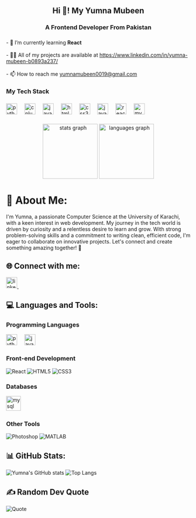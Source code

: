 <h2 align="center">Hi 👋! My Yumna Mubeen</h2>

###

<h3 align="center">A Frontend Developer From Pakistan</h3>

###

<p align="left">- 🌱 I’m currently learning <b>React</b><br><br>- 👨‍💻 All of my projects are available at <a href="https://www.linkedin.com/in/yumna-mubeen-b0893a237/">https://www.linkedin.com/in/yumna-mubeen-b0893a237/</a><br><br>- 📫 How to reach me <a href="mailto:yumnamubeen0019@gmail.com">yumnamubeen0019@gmail.com</a></p>

###

<h3 align="left">My Tech Stack</h3>

###

<div align="left">
  <img src="https://cdn.jsdelivr.net/gh/devicons/devicon/icons/python/python-original.svg" height="30" alt="python logo"  />
  <img width="12" />
  <img src="https://cdn.jsdelivr.net/gh/devicons/devicon/icons/cplusplus/cplusplus-original.svg" height="30" alt="cplusplus logo"  />
  <img width="12" />
  <img src="https://cdn.jsdelivr.net/gh/devicons/devicon/icons/java/java-original.svg" height="30" alt="java logo"  />
  <img width="12" />
  <img src="https://cdn.jsdelivr.net/gh/devicons/devicon/icons/html5/html5-original.svg" height="30" alt="html5 logo"  />
  <img width="12" />
  <img src="https://cdn.jsdelivr.net/gh/devicons/devicon/icons/css3/css3-original.svg" height="30" alt="css3 logo"  />
  <img width="12" />
  <img src="https://cdn.jsdelivr.net/gh/devicons/devicon/icons/javascript/javascript-original.svg" height="30" alt="javascript logo"  />
  <img width="12" />
  <img src="https://cdn.jsdelivr.net/gh/devicons/devicon/icons/react/react-original.svg" height="30" alt="react logo"  />
  <img width="12" />
  <img src="https://cdn.jsdelivr.net/gh/devicons/devicon/icons/mysql/mysql-original.svg" height="30" alt="mysql logo"  />
</div>

###

<div align="center">
  <img src="https://github-readme-stats.vercel.app/api?username=Yumna0019&hide_title=false&hide_rank=false&show_icons=true&include_all_commits=true&count_private=true&disable_animations=false&theme=dracula&locale=en&hide_border=false" height="150" alt="stats graph"  />
  <img src="https://github-readme-stats.vercel.app/api/top-langs?username=Yumna0019&locale=en&hide_title=false&layout=compact&card_width=320&langs_count=5&theme=dracula&hide_border=false" height="150" alt="languages graph"  />
</div>

###



# 💫 About Me:
I'm Yumna, a passionate Computer Science  at the University of Karachi, with a keen interest in web development. My journey in the tech world is driven by curiosity and a relentless desire to learn and grow. With strong problem-solving skills and a commitment to writing clean, efficient code, I'm eager to collaborate on innovative projects. Let's connect and create something amazing together! 🤝

## 🌐 Connect with me:
[<img src="https://cdn.jsdelivr.net/gh/devicons/devicon@latest/icons/linkedin/linkedin-original.svg"  height="30" alt="linkedIn logo"  />
  <img width="12" />](https://www.linkedin.com/in/yumna-mubeen-b0893a237)


## 💻 Languages and Tools:

### Programming Languages
<div align="left">
  <img src="https://cdn.jsdelivr.net/gh/devicons/devicon@latest/icons/python/python-original-wordmark.svg"  height="30" alt="python logo"  />
    <img width="12" />
  <img src="https://cdn.jsdelivr.net/gh/devicons/devicon@latest/icons/java/java-original-wordmark.svg"  height="30" alt="java logo"  />
    <img width="12" />
</div>
          

### Front-end Development
![React](https://img.shields.io/badge/React-61DAFB?style=flat-square&logo=react&logoColor=black)
![HTML5](https://img.shields.io/badge/HTML5-E34F26?style=flat-square&logo=html5&logoColor=white)
![CSS3](https://img.shields.io/badge/CSS3-1572B6?style=flat-square&logo=css3&logoColor=white)

<!-- ### Back-end Development
![Node.js](https://img.shields.io/badge/Node.js-339933?style=flat-square&logo=nodedotjs&logoColor=white)
![Express.js](https://img.shields.io/badge/Express.js-000000?style=flat-square&logo=express&logoColor=white) -->

### Databases
<div align="left">
  <img src="https://cdn.jsdelivr.net/gh/devicons/devicon@latest/icons/mysql/mysql-original-wordmark.svg"  height="40" alt="mysql logo"  />
    <img width="18" />
</div>          
<!--![MongoDB](https://img.shields.io/badge/MongoDB-47A248?style=flat-square&logo=mongodb&logoColor=white)
![Firebase](https://img.shields.io/badge/Firebase-FFCA28?style=flat-square&logo=firebase&logoColor=black)
![Heroku](https://img.shields.io/badge/Heroku-430098?style=flat-square&logo=heroku&logoColor=white)-->

### Other Tools
<!--![Git](https://img.shields.io/badge/Git-F05032?style=flat-square&logo=git&logoColor=white)
![Docker](https://img.shields.io/badge/Docker-2496ED?style=flat-square&logo=docker&logoColor=white)
![Kubernetes](https://img.shields.io/badge/Kubernetes-326CE5?style=flat-square&logo=kubernetes&logoColor=white)
![Figma](https://img.shields.io/badge/Figma-F24E1E?style=flat-square&logo=figma&logoColor=white)
![Adobe XD](https://img.shields.io/badge/Adobe_XD-FF61F6?style=flat-square&logo=adobe-xd&logoColor=white)
![Illustrator](https://img.shields.io/badge/Adobe_Illustrator-FF9A00?style=flat-square&logo=adobe-illustrator&logoColor=white)-->
<!--![Photoshop](https://img.shields.io/badge/Adobe_Photoshop-31A8FF?style=flat-square&logo=adobe-photoshop&logoColor=white)
![MATLAB](https://img.shields.io/badge/MATLAB-0076A8?style=flat-square&logo=mathworks&logoColor=white)-->

![Photoshop](https://img.shields.io/badge/Adobe_Photoshop-31A8FF?style=for-the-badge&logo=adobe-photoshop&logoColor=white)
![MATLAB](https://img.shields.io/badge/MATLAB-0076A8?style=for-the-badge&logo=mathworks&logoColor=white)
<!--![Postman](https://img.shields.io/badge/Postman-FF6C37?style=flat-square&logo=postman&logoColor=white)-->

## 📊 GitHub Stats:
![Yumna's GitHub stats](https://github-readme-stats.vercel.app/api?username=Yumna0019&show_icons=true&theme=radical)
![Top Langs](https://github-readme-stats.vercel.app/api/top-langs/?username=Yumna0019&layout=compact&theme=radical)


## ✍️ Random Dev Quote
![Quote](https://quotes-github-readme.vercel.app/api?type=horizontal&theme=radical)


